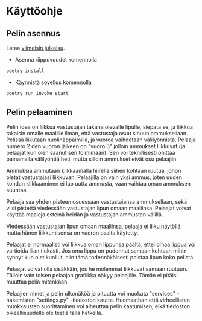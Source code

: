 # Käyttöohje

## Pelin asennus

Lataa [viimeisin julkaisu](https://github.com/Robomarti/harjoitustyo/releases/latest).

- Asenna riippuvuudet komennolla 
```bash
poetry install
```

- Käynnistä sovellus komennolla 
```bash
poetry run invoke start
```

## Pelin pelaaminen
Pelin idea on liikkua vastustajan takana olevalle lipulle, siepata se, ja liikkua takaisin omalle maalille ilman, että vastustaja osuu sinuun ammuksellaan. Pelissä liikutaan nuolinäppäimillä, ja vuoroa vaihdetaan välilyönnistä. Pelaaja numero 2:den vuoron jälkeen on "vuoro 3" jolloin ammukset liikkuvat (ja pelaajat kun olen saanut sen toimimaan).
Sen voi teknillisesti ohittaa painamalla välilyöntiä heti, mutta silloin ammukset eivät osu pelaajiin. 

Ammuksia ammutaan klikkaamalla hiirellä siihen kohtaan ruutua, johon oletat
vastustajasi liikkuvan. Pelaajilla on vain yksi ammus, joten uuden kohdan klikkaaminen ei luo uutta ammusta, vaan vaihtaa oman ammuksen suuntaa.

Pelaaja saa yhden pisteen osuessaan vastustajansa ammuksellaan, sekä viisi pistettä viedessään vastustajan lipun omaan maaliinsa. Pelaajat voivat käyttää maaleja esteinä heidän ja vastustajan ammusten välillä.

Viedessään vastustajan lipun omaan maaliinsa, pelaaja ei liiku näytöllä, mutta hänen liikkumisensa on vuoron osalta käytetty.

Pelaajat ei normaalisti voi liikkua oman lippunsa päältä, ettei omaa lippua voi vartioida liian tiukasti. Jos oma lippu on pudonnut samaan kohtaan mihin synnyt kun olet kuollut, niin tämä todennäköisesti poistaa lipun koko pelistä.

Pelaajat voivat olla sisäkkäin, jos he molemmat liikkuvat samaan ruutuun. Tällöin vain toisen pelaajan grafiikka näkyy pelaajille. Tämän ei pitäisi muuttaa peliä mitenkään.

Pelaajien nimet ja pelin ulkonäköä ja pituutta voi muokata "services" -hakemiston "settings.py" -tiedoston kautta. Huomaathan että virheellisten muokkausten suorittaminen voi aiheuttaa pelin kaatumisen, eikä tiedoston oikeellisuudelle ole testiä tällä hetkellä.
